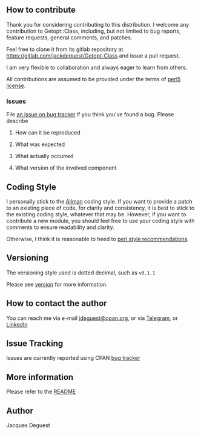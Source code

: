## How to contribute
 
Thank you for considering contributing to this distribution.
I welcome any contribution to Getopt::Class, including, but not limited to bug reports, feature requests, general comments, and patches.

Feel free to clone it from its gitlab repository at <https://gitlab.com/jackdeguest/Getopt-Class> and issue a pull request.

I am very flexible to collaboration and always eager to learn from others.

All contributions are assumed to be provided under the terms of [perl5 license](http://dev.perl.org/licenses/).

### Issues

File [an issue on bug tracker](https://rt.cpan.org/Public/Dist/Display.html?Name=Getopt-Class) if you think you've found a bug. Please describe

1. How can it be reproduced

1. What was expected

1. What actually occurred

1. What version of the involved component

## Coding Style

I personally stick to the [Allman](https://en.wikipedia.org/wiki/Indentation_style#Allman_style) coding style. If you want to provide a patch to an existing piece of code, for clarity and consistency, it is best to stick to the existing coding style, whatever that may be. However, if you want to contribute a new module, you should feel free to use your coding style with comments to ensure readability and clarity.

Otherwise, I think it is reasonable to heed to [perl style recommendations](https://metacpan.org/pod/perlstyle).

## Versioning

The versioning style used is dotted decimal, such as `v0.1.1`

Please see [version](https://metacpan.org/pod/version) for more information.

## How to contact the author

You can reach me via e-mail <jdeguest@cpan.org>, or via [Telegram](https://t.me/jackdeguest), or [LinkedIn](https://www.linkedin.com/in/jackdeguest/)

## Issue Tracking

Issues are currently reported using CPAN [bug tracker](https://rt.cpan.org/Public/Dist/Display.html?Name=Getopt-Class)

## More information

Please refer to the [README](https://metacpan.org/source/JDEGUEST/Getopt-Class-v0.103.3/README.md)

## Author

Jacques Deguest

